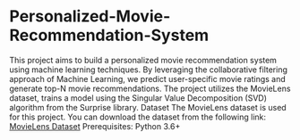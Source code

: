# Personalized-Movie-Recommendation-System

This project aims to build a personalized movie recommendation system using machine learning techniques. By leveraging the collaborative filtering approach of Machine Learning, we predict user-specific movie ratings and generate top-N movie recommendations. The project utilizes the MovieLens dataset, trains a model using the Singular Value Decomposition (SVD) algorithm from the Surprise library.
Dataset
The MovieLens dataset is used for this project. You can download the dataset from the following link:
[MovieLens Dataset](https://grouplens.org/datasets/movielens/latest/)
Prerequisites:
Python 3.6+
